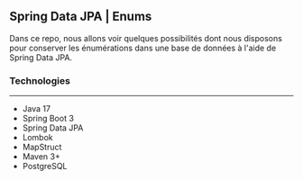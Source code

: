 ## Spring Data JPA | Enums

Dans ce repo, nous allons voir quelques possibilités dont nous disposons pour conserver les énumérations dans une base
de données à l'aide de Spring Data JPA.

### Technologies
---

- Java 17
- Spring Boot 3
- Spring Data JPA
- Lombok
- MapStruct
- Maven 3+
- PostgreSQL